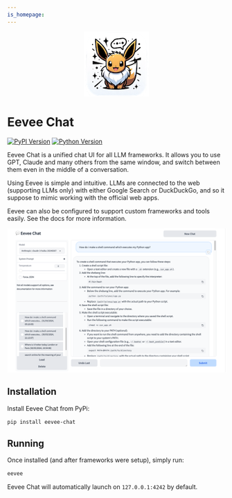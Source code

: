 ```yaml
---
is_homepage:
---
```


<div align='center'>
    <img src='images/eevee_150.png'><br />
</div>

# Eevee Chat

[![PyPI Version](https://img.shields.io/pypi/v/eevee-chat?style=for-the-badge)](https://pypi.org/project/eevee-chat/)
[![Python Version](https://img.shields.io/pypi/pyversions/eevee-chat.svg?style=for-the-badge)](https://pypi.org/project/eevee-chat/)

Eevee Chat is a unified chat UI for all LLM frameworks. It allows you to use GPT, Claude and many others from the same window, and switch between them even in the middle of a conversation.

Using Eevee is simple and intuitive. LLMs are connected to the web (supporting LLMs only) with either Google Search or DuckDuckGo, and so it suppose to mimic working with the official web apps.

Eevee can also be configured to support custom frameworks and tools easily. See the docs for more information.

![screenshot](images/screenshot.png)

## Installation
Install Eevee Chat from PyPi:
```bash
pip install eevee-chat
```

## Running
Once installed (and after frameworks were setup), simply run:
```bash
eevee
```
Eevee Chat will automatically launch on `127.0.0.1:4242` by default.
